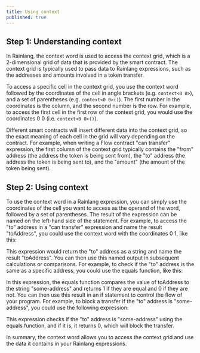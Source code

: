 ```yaml
---
title: Using context
published: true
---
```


<script>
	import ForkableFormatter from '$lib/expressions/ForkableFormatter.svelte';
	import { Parser } from 'rain-svelte-components'

	const expression1 = `toAddress: context\<0 1>()`
	const expression2 = `toAddress: context\<0 1>(),
condition: equal_to(toAddress 0x0324)`
	const expression3 = `toAddress: context\<0 1>(),
condition: equal_to(toAddress 0x0324),
result: if(condition 1 0)`
</script>

## Step 1: Understanding context

In Rainlang, the context word is used to access the context grid, which is a 2-dimensional grid of data that is provided by the smart contract. The context grid is typically used to pass data to Rainlang expressions, such as the addresses and amounts involved in a token transfer.

To access a specific cell in the context grid, you use the context word followed by the coordinates of the cell in angle brackets (e.g. `context<0 0>`), and a set of parentheses (e.g. `context<0 0>()`). The first number in the coordinates is the column, and the second number is the row. For example, to access the first cell in the first row of the context grid, you would use the coordinates 0 0 (i.e. `context<0 0>()`).

Different smart contracts will insert different data into the context grid, so the exact meaning of each cell in the grid will vary depending on the contract. For example, when writing a Flow contract "can transfer" expression, the first column of the context grid typically contains the "from" address (the address the token is being sent from), the "to" address (the address the token is being sent to), and the "amount" (the amount of the token being sent).

## Step 2: Using context

To use the context word in a Rainlang expression, you can simply use the coordinates of the cell you want to access as the operand of the word, followed by a set of parentheses. The result of the expression can be named on the left-hand side of the statement. For example, to access the "to" address in a "can transfer" expression and name the result "toAddress", you could use the context word with the coordinates 0 1, like this:

<ForkableFormatter raw={expression1} />

This expression would return the "to" address as a string and name the result "toAddress". You can then use this named output in subsequent calculations or comparisons. For example, to check if the "to" address is the same as a specific address, you could use the equals function, like this:

<ForkableFormatter raw={expression2} />

In this expression, the equals function compares the value of toAddress to the string "some-address" and returns 1 if they are equal and 0 if they are not. You can then use this result in an if statement to control the flow of your program. For example, to block a transfer if the "to" address is "some-address", you could use the following expression:

<ForkableFormatter raw={expression3} />

This expression checks if the "to" address is "some-address" using the equals function, and if it is, it returns 0, which will block the transfer.

In summary, the context word allows you to access the context grid and use the data it contains in your Rainlang expressions.
